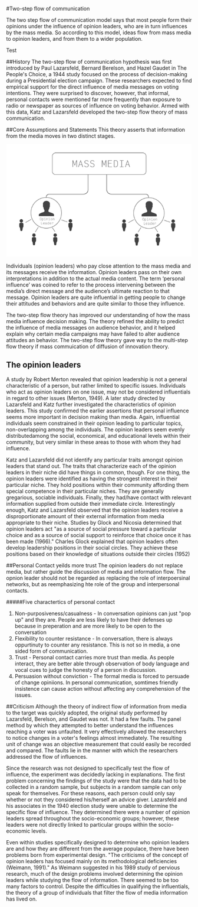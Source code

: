 #Two-step flow of communication

The two step flow of communication model says that most people form their opinions under the influence of opinion leaders, who are in turn influences by the mass media. So according to this model, ideas flow from mass media to opinion leaders, and from them to a wider population.

<div class="wonderful">Test</div>

##History
The two-step flow of communication hypothesis was first introduced by Paul Lazarsfeld,
Bernard Berelson, and Hazel Gaudet in The People's Choice, a 1944 study focused on the
process of decision-making during a Presidential election campaign. These researchers
expected to find empirical support for the direct influence of media messages on voting
intentions. They were surprised to discover, however, that informal, personal contacts were
mentioned far more frequently than exposure to radio or newspaper as sources of influence
on voting behavior. Armed with this data, Katz and Lazarsfeld developed the two-step flow theory of mass communication.

##Core Assumptions and Statements
This theory asserts that information from the media moves in two distinct stages.

![two-step-diagram](two-step-communication.png)

Individuals (opinion leaders) who pay close attention to the mass media and its messages
receive the information. Opinion leaders pass on their own interpretations in addition to the
actual media content. The term ‘personal influence’ was coined to refer to the process
intervening between the media’s direct message and the audience’s ultimate reaction to that
message. Opinion leaders are quite influential in getting people to change their attitudes
and behaviors and are quite similar to those they influence.

The two-step flow theory has improved our understanding of how the mass media influence decision making. The theory refined the ability to predict the influence of media messages on audience behavior, and it
helped explain why certain media campaigns may have failed to alter audience attitudes an
behavior. The two-step flow theory gave way to the multi-step flow theory if mass commuication of diffusion of innovation theory.

## The opinion leaders
A study by Robert Merton revealed that opinion leadership is not a general characteristic of a
person, but rather limited to specific issues. Individuals who act as opinion leaders on one issue,
may not be considered influentials in regard to other issues (Merton, 1949). A later study directed
by Lazarsfeld and Katz further investigated the characteristics of opinion leaders. This study
confirmed the earlier assertions that personal influence seems more important in decision making
than media. Again, influential individuals seem constrained in their opinion leading to particular
topics, non-overlapping among the individuals. The opinion leaders seem evenly distributedamong the social, economical, and educational levels within their community, but very similar in
these areas to those with whom they had influence.

Katz and Lazarsfeld did not identify any particular traits amongst opinion leaders that stand out.
The traits that characterize each of the opinion leaders in their niche did have things in common,
though. For one thing, the opinion leaders were identified as having the strongest interest in their
particular niche. They hold positions within their community affording them special competence
in their particular niches. They are generally gregarious, sociable individuals. Finally, they
had/have contact with relevant information supplied from outside their immediate circle.
Interestingly enough, Katz and Lazarsfeld observed that the opinion leaders receive a
disproportionate amount of their external information from media appropriate to their niche.
Studies by Glock and Nicosia determined that opinion leaders act "as a source of social pressure
toward a particular choice and as a source of social support to reinforce that choice once it has
been made (1966)." Charles Glock explained that opinion leaders often develop leadership
positions in their social circles. They achieve these positions based on their knowledge of
situations outside their circles (1952)

##Personal Contact yeilds more trust
The opinion leaders do not replace media, but rather guide the discussion of media and information flow. The opnion leader should not be regarded as replacing the role of interpoersinal networks, but as reemphasizing hte role of the group and interpersonal contacts.

#####Five charactertics of personal contact
1. Non-purposiveness/casualness - In conversation opinions can just "pop up" and they are. People are less likely to have their defenses up because in preperation and are more likely to be open to the conversation
2. Flexibility to counter resistance - In conversation, there is always oppurtinuty to counter any resistance. This is not so in media, a one sided form of communication.
3. Trust - Personal contact carries more trust than media. As people interact, they are better able through observation of body language and vocal cues to judge the honesty of a person in discussion.
4. Persuasion without conviction - The formal media is forced to persuade of change opiniions. In personal communication, somtimes friendly insistence can cause action without affecting any comprehension of the issues.



##Criticism
Although the theory of indirect flow of information from media to the target was quickly
adopted, the original study performed by Lazarsfeld, Berelson, and Gaudet was not. It had a few
faults. The panel method by which they attempted to better understand the influences reaching a
voter was unfaulted. It very effectively allowed the researchers to notice changes in a voter's
feelings almost immediately. The resulting unit of change was an objective measurement that
could easily be recorded and compared. The faults lie in the manner with which the researchers
addressed the flow of influences.

Since the research was not designed to specifically test the flow of influence, the experiment was
decidedly lacking in explanations. The first problem concerning the findings of the study were
that the data had to be collected in a random sample, but subjects in a random sample can only
speak for themselves. For these reasons, each person could only say whether or not they
considered his/herself an advice giver. Lazarsfeld and his associates in the 1940 election study
were unable to determine the specific flow of influence. They determined there were a number of
opinion leaders spread throughout the socio-economic groups; however, these leaders were not
directly linked to particular groups within the socio-economic levels.

Even within studies specifically designed to determine who opinion leaders are and how they are
different from the average populace, there have been problems born from experimental design.
"The criticisms of the concept of opinion leaders has focused mainly on its methodological
deficiencies (Weimann, 1991)." As Weimann suggested in his 1989 study of pervious research,
much of the design problems involved determining the opinion leaders while studying the flow
of information. There seemed to be too many factors to control. Despite the difficulties in
qualifying the influentials, the theory of a group of individuals that filter the flow of media
information has lived on.
